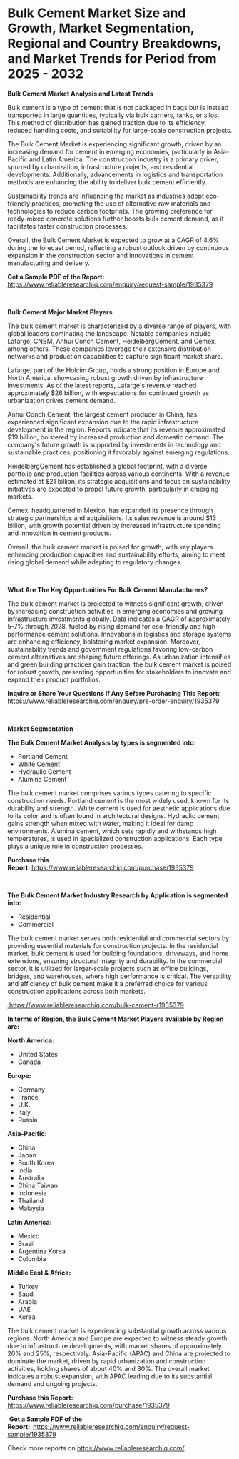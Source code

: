 <p><h1>Bulk Cement Market Size and Growth, Market Segmentation, Regional and Country Breakdowns, and Market Trends for Period from 2025 -  2032</h1></p><p><strong>Bulk Cement Market Analysis and Latest Trends</strong></p>
<p><p>Bulk cement is a type of cement that is not packaged in bags but is instead transported in large quantities, typically via bulk carriers, tanks, or silos. This method of distribution has gained traction due to its efficiency, reduced handling costs, and suitability for large-scale construction projects. </p><p>The Bulk Cement Market is experiencing significant growth, driven by an increasing demand for cement in emerging economies, particularly in Asia-Pacific and Latin America. The construction industry is a primary driver, spurred by urbanization, infrastructure projects, and residential developments. Additionally, advancements in logistics and transportation methods are enhancing the ability to deliver bulk cement efficiently.</p><p>Sustainability trends are influencing the market as industries adopt eco-friendly practices, promoting the use of alternative raw materials and technologies to reduce carbon footprints. The growing preference for ready-mixed concrete solutions further boosts bulk cement demand, as it facilitates faster construction processes. </p><p>Overall, the Bulk Cement Market is expected to grow at a CAGR of 4.6% during the forecast period, reflecting a robust outlook driven by continuous expansion in the construction sector and innovations in cement manufacturing and delivery.</p></p>
<p><strong>Get a Sample PDF of the Report:&nbsp;</strong> <a href="https://www.reliableresearchiq.com/enquiry/request-sample/1935379?utm_campaign=114&utm_medium=2&utm_source=Github&utm_content=ia&utm_term=30012025&utm_id=bulk-cement">https://www.reliableresearchiq.com/enquiry/request-sample/1935379</a></p>
<p>&nbsp;</p>
<p><strong>Bulk Cement Major Market Players</strong></p>
<p><p>The bulk cement market is characterized by a diverse range of players, with global leaders dominating the landscape. Notable companies include Lafarge, CNBM, Anhui Conch Cement, HeidelbergCement, and Cemex, among others. These companies leverage their extensive distribution networks and production capabilities to capture significant market share. </p><p>Lafarge, part of the Holcim Group, holds a strong position in Europe and North America, showcasing robust growth driven by infrastructure investments. As of the latest reports, Lafarge's revenue reached approximately $26 billion, with expectations for continued growth as urbanization drives cement demand.</p><p>Anhui Conch Cement, the largest cement producer in China, has experienced significant expansion due to the rapid infrastructure development in the region. Reports indicate that its revenue approximated $19 billion, bolstered by increased production and domestic demand. The company's future growth is supported by investments in technology and sustainable practices, positioning it favorably against emerging regulations.</p><p>HeidelbergCement has established a global footprint, with a diverse portfolio and production facilities across various continents. With a revenue estimated at $21 billion, its strategic acquisitions and focus on sustainability initiatives are expected to propel future growth, particularly in emerging markets.</p><p>Cemex, headquartered in Mexico, has expanded its presence through strategic partnerships and acquisitions. Its sales revenue is around $13 billion, with growth potential driven by increased infrastructure spending and innovation in cement products.</p><p>Overall, the bulk cement market is poised for growth, with key players enhancing production capacities and sustainability efforts, aiming to meet rising global demand while adapting to regulatory changes.</p></p>
<p>&nbsp;</p>
<p><strong>What Are The Key Opportunities For Bulk Cement Manufacturers?</strong></p>
<p><p>The bulk cement market is projected to witness significant growth, driven by increasing construction activities in emerging economies and growing infrastructure investments globally. Data indicates a CAGR of approximately 5-7% through 2028, fueled by rising demand for eco-friendly and high-performance cement solutions. Innovations in logistics and storage systems are enhancing efficiency, bolstering market expansion. Moreover, sustainability trends and government regulations favoring low-carbon cement alternatives are shaping future offerings. As urbanization intensifies and green building practices gain traction, the bulk cement market is poised for robust growth, presenting opportunities for stakeholders to innovate and expand their product portfolios.</p></p>
<p><strong>Inquire or Share Your Questions If Any Before Purchasing This Report:</strong> <a href="https://www.reliableresearchiq.com/enquiry/pre-order-enquiry/1935379?utm_campaign=114&utm_medium=2&utm_source=Github&utm_content=ia&utm_term=30012025&utm_id=bulk-cement">https://www.reliableresearchiq.com/enquiry/pre-order-enquiry/1935379</a></p>
<p>&nbsp;</p>
<p><strong>Market Segmentation</strong></p>
<p><strong>The Bulk Cement Market Analysis by types is segmented into:</strong></p>
<p><ul><li>Portland Cement</li><li>White Cement</li><li>Hydraulic Cement</li><li>Alumina Cement</li></ul></p>
<p><p>The bulk cement market comprises various types catering to specific construction needs. Portland cement is the most widely used, known for its durability and strength. White cement is used for aesthetic applications due to its color and is often found in architectural designs. Hydraulic cement gains strength when mixed with water, making it ideal for damp environments. Alumina cement, which sets rapidly and withstands high temperatures, is used in specialized construction applications. Each type plays a unique role in construction processes.</p></p>
<p><strong>Purchase this Report:&nbsp;</strong><a href="https://www.reliableresearchiq.com/purchase/1935379?utm_campaign=114&utm_medium=2&utm_source=Github&utm_content=ia&utm_term=30012025&utm_id=bulk-cement">https://www.reliableresearchiq.com/purchase/1935379</a></p>
<p>&nbsp;</p>
<p><strong>The Bulk Cement Market Industry Research by Application is segmented into:</strong></p>
<p><ul><li>Residential</li><li>Commercial</li></ul></p>
<p><p>The bulk cement market serves both residential and commercial sectors by providing essential materials for construction projects. In the residential market, bulk cement is used for building foundations, driveways, and home extensions, ensuring structural integrity and durability. In the commercial sector, it is utilized for larger-scale projects such as office buildings, bridges, and warehouses, where high performance is critical. The versatility and efficiency of bulk cement make it a preferred choice for various construction applications across both markets.</p></p>
<p><a href="https://www.reliableresearchiq.com/bulk-cement-r1935379?utm_campaign=114&utm_medium=2&utm_source=Github&utm_content=ia&utm_term=30012025&utm_id=bulk-cement">&nbsp;https://www.reliableresearchiq.com/bulk-cement-r1935379</a></p>
<p><strong>In terms of Region, the Bulk Cement Market Players available by Region are:</strong></p>
<p>
    <p> <strong> North America: </strong>
        <ul>
            <li>United States</li>
            <li>Canada</li>
        </ul>
        </p> 
    <p> <strong> Europe: </strong>
        <ul>
            <li>Germany</li>
            <li>France</li>
            <li>U.K.</li>
            <li>Italy</li>
            <li>Russia</li>
        </ul>
        </p> 
    <p> <strong> Asia-Pacific: </strong>
        <ul>
            <li>China</li>
            <li>Japan</li>
            <li>South Korea</li>
            <li>India</li>
            <li>Australia</li>
            <li>China Taiwan</li>
            <li>Indonesia</li>
            <li>Thailand</li>
            <li>Malaysia</li>
        </ul>
        </p> 
    <p> <strong> Latin America: </strong>
        <ul>
            <li>Mexico</li>
            <li>Brazil</li>
            <li>Argentina Korea</li>
            <li>Colombia</li>
        </ul>
        </p> 
    <p> <strong> Middle East & Africa: </strong>
        <ul>
            <li>Turkey</li>
            <li>Saudi</li>
            <li>Arabia</li>
            <li>UAE</li>
            <li>Korea</li>
        </ul>
    </p>
    </p>
<p><p>The bulk cement market is experiencing substantial growth across various regions. North America and Europe are expected to witness steady growth due to infrastructure developments, with market shares of approximately 20% and 25%, respectively. Asia-Pacific (APAC) and China are projected to dominate the market, driven by rapid urbanization and construction activities, holding shares of about 40% and 30%. The overall market indicates a robust expansion, with APAC leading due to its substantial demand and ongoing projects.</p></p>
<p><strong>Purchase this Report: </strong><a href="https://www.reliableresearchiq.com/purchase/1935379?utm_campaign=114&utm_medium=2&utm_source=Github&utm_content=ia&utm_term=30012025&utm_id=bulk-cement">https://www.reliableresearchiq.com/purchase/1935379</a></p>
<p>&nbsp;<strong>Get a Sample PDF of the Report:&nbsp;&nbsp;</strong><a href="https://www.reliableresearchiq.com/enquiry/request-sample/1935379?utm_campaign=114&utm_medium=2&utm_source=Github&utm_content=ia&utm_term=30012025&utm_id=bulk-cement">https://www.reliableresearchiq.com/enquiry/request-sample/1935379</a></p>
<p><strong></strong></p>
<p>Check more reports on <a href="https://www.reliableresearchiq.com/?utm_campaign=114&utm_medium=2&utm_source=Github&utm_content=ia&utm_term=30012025&utm_id=bulk-cement">https://www.reliableresearchiq.com/</a></p>